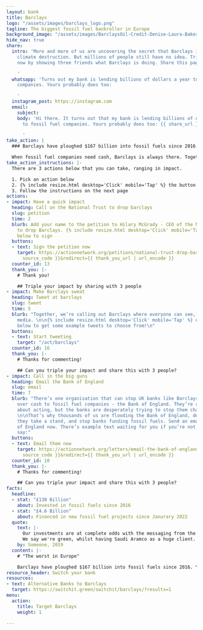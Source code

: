 ```yaml
---
layout: bank
title: Barclays
logo: "/assets/images/barclays_logo.png"
tagline: The biggest fossil fuel bankroller in Europe
background_image: "/assets/images/BarclaysOil-Credit-Denise-Laura-Baker.png"
hide_nav: true
share:
  intro: 'More and more of us are uncovering the secret that Barclays is bankrolling
    climate destruction. But millions of people still have no idea. Triple your impact
    now by showing three friends what Barclays is doing. Share this page now:

    '
  whatsapp: 'Turns out my bank is lending billions of dollars a year to fossil fuel
    companies. Yours probably does too:

    '
  instagram_post: https://instagram.com
  email:
    subject: 
    body: 'Hi there. It turns out that my bank is lending billions of dollars a year
      to fossil fuel companies. Yours probably does too: {{ share_url }}

      '
take_action: |
  ### Barclays have ploughed $167 billion into fossil fuels since 2016.

  When fossil fuel companies need cash, Barclays is always there. Together, we're demanding that Barclays stops bankrolling climate destruction.
take_action_instructions: |-
  There are 3 actions below that you can take, ranging in impact.

  1. Pick an action below
  2. {% include resize.html desktop='Click' mobile='Tap' %} the button to start
  3. Follow the instructions on the next page
actions:
- impact: Have a quick impact
  heading: Call on the National Trust to drop barclays
  slug: petition
  time: 2
  blurb: Add your name to the petition to Hilary McGrady - CEO of the National Trust
    to drop Barclays. {% include resize.html desktop='Click' mobile='Tap' %} to button
    below to sign
  buttons:
  - text: Sign the petition now
    target: https://actionnetwork.org/petitions/national-trust-drop-barclays?source={{
      source_code }}&redirect={{ thank_you_url | url_encode }}
  counter_id: 13
  thank_you: |-
    # Thank you!

    ## Triple your impact by sharing with 3 people
- impact: Make Barclays sweat
  heading: Tweet at barclays
  slug: tweet
  time: 5
  blurb: "Together, we’re calling out Barclays where everyone can see, on their social
    media. \n\n{% include resize.html desktop='Click' mobile='Tap' %} on \"Start Tweeting\"
    below to get some example tweets to choose from!\n"
  buttons:
  - text: Start tweeting
    target: "/act/barclays"
  counter_id: 16
  thank_you: |-
    # Thanks for commenting!

    ## Can you triple your impact and share this with 3 people?
- impact: Call in the big guns
  heading: Email the Bank of England
  slug: email
  time: 7
  blurb: "There’s one organisation that can stop UK banks like Barclays/HSBC handing
    over cash to fossil fuel companies - the Bank of England. They’re already thinking
    about acting, but the banks are desperately trying to stop them changing the rules.
    \n\nThat’s why thousands of us are flooding the Bank of England, demanding that
    they take a stand, and stop banks funding fossil fuels. Send an email to the Bank
    of England now. There’s example text waiting for you if you’re not sure what to
    say:"
  buttons:
  - text: Email them now
    target: https://actionnetwork.org/letters/email-the-bank-of-england?source={{
      source_code }}&redirect={{ thank_you_url | url_encode }}
  counter_id: 10
  thank_you: |-
    # Thanks for commenting!

    ## Can you triple your impact and share this with 3 people?
facts:
  headline:
  - stat: "£138 Billion"
    about: Invested in fossil fuels since 2016
  - stat: "£4.6 Billion"
    about: Financed in new fossil fuel projects since Janurary 2022
  quote:
    text: |-
      Our investments are at complete odds with the messaging from the top of the business.
      We say we're green, whilst having Saudi Aramco as a huge client.
    by: Someone, 2019
  content: |-
    # "The worst in Europe"

    Barclays have ploughed $167 billion into fossil fuels since 2016. You read that right, billions. That’s why they’re the worst in Europe. And they’re continuing to pour billions into NEW fossil fuels. That means more oil rigs, more habitats destroyed, and more climate change. You’re in a toxic relationship with Barclays. It’s time to get out.
resource_header: Switch your bank
resources:
- text: Alternative Banks to Barclays
  target: https://switchit.green/switchit/barclays/?results=1
menu:
  action:
    title: Target Barclays
    weight: 1

---
```

